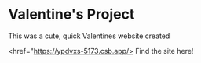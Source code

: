 # Valentine's Project

This was a cute, quick Valentines website created

<href="https://ypdvxs-5173.csb.app/> Find the site here!
